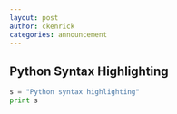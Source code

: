 ```yaml
---
layout: post
author: ckenrick
categories: announcement
---
```


## Python Syntax Highlighting

```python
s = "Python syntax highlighting"
print s
```

